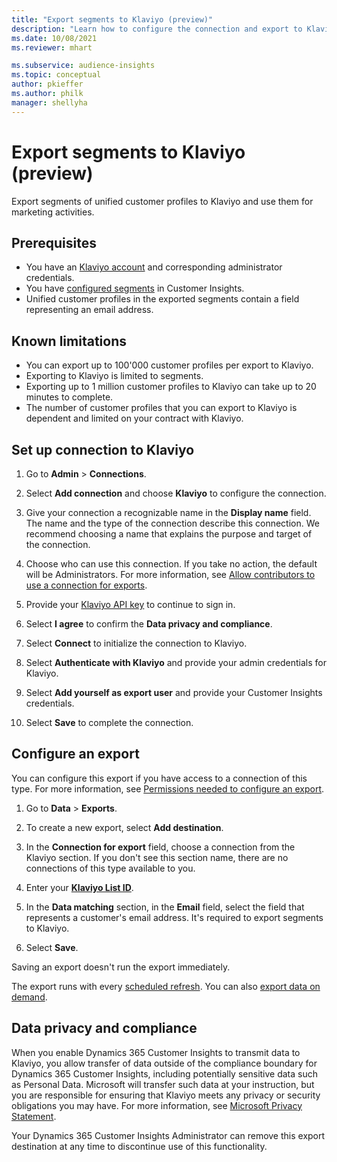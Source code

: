 ```yaml
---
title: "Export segments to Klaviyo (preview)"
description: "Learn how to configure the connection and export to Klaviyo."
ms.date: 10/08/2021
ms.reviewer: mhart

ms.subservice: audience-insights
ms.topic: conceptual
author: pkieffer
ms.author: philk
manager: shellyha
---
```


# Export segments to Klaviyo (preview)

Export segments of unified customer profiles to Klaviyo and use them for marketing activities.

## Prerequisites

-	You have an [Klaviyo account](https://www.klaviyo.com/) and corresponding administrator credentials.
-	You have [configured segments](segments.md) in Customer Insights.
-	Unified customer profiles in the exported segments contain a field representing an email address.

## Known limitations

- You can export up to 100'000 customer profiles per export to Klaviyo.
- Exporting to Klaviyo is limited to segments.
- Exporting up to 1 million customer profiles to Klaviyo can take up to 20 minutes to complete. 
- The number of customer profiles that you can export to Klaviyo is dependent and limited on your contract with Klaviyo.

## Set up connection to Klaviyo

1. Go to **Admin** > **Connections**.

1. Select **Add connection** and choose **Klaviyo** to configure the connection.

1. Give your connection a recognizable name in the **Display name** field. The name and the type of the connection describe this connection. We recommend choosing a name that explains the purpose and target of the connection.

1. Choose who can use this connection. If you take no action, the default will be Administrators. For more information, see [Allow contributors to use a connection for exports](connections.md#allow-contributors-to-use-a-connection-for-exports).

1. Provide your [Klaviyo API key](https://help.klaviyo.com/hc/articles/115005062267-How-to-Manage-Your-Account-s-API-Keys) to continue to sign in. 

1. Select **I agree** to confirm the **Data privacy and compliance**.

1. Select **Connect** to initialize the connection to Klaviyo.

1. Select **Authenticate with Klaviyo** and provide your admin credentials for Klaviyo.

1. Select **Add yourself as export user** and provide your Customer Insights credentials.

1. Select **Save** to complete the connection.

## Configure an export

You can configure this export if you have access to a connection of this type. For more information, see [Permissions needed to configure an export](export-destinations.md#set-up-a-new-export).

1. Go to **Data** > **Exports**.

1. To create a new export, select **Add destination**.

1. In the **Connection for export** field, choose a connection from the Klaviyo section. If you don't see this section name, there are no connections of this type available to you.

1. Enter your [**Klaviyo List ID**](https://help.klaviyo.com/hc/articles/115005078647-How-to-Find-a-List-ID).     

3. In the **Data matching** section, in the **Email** field, select the field that represents a customer's email address. It's required to export segments to Klaviyo.

1. Select **Save**.

Saving an export doesn't run the export immediately.

The export runs with every [scheduled refresh](system.md#schedule-tab). 
You can also [export data on demand](export-destinations.md#run-exports-on-demand). 


## Data privacy and compliance

When you enable Dynamics 365 Customer Insights to transmit data to Klaviyo, you allow transfer of data outside of the compliance boundary for Dynamics 365 Customer Insights, including potentially sensitive data such as Personal Data. Microsoft will transfer such data at your instruction, but you are responsible for ensuring that Klaviyo meets any privacy or security obligations you may have. For more information, see [Microsoft Privacy Statement](https://go.microsoft.com/fwlink/?linkid=396732).

Your Dynamics 365 Customer Insights Administrator can remove this export destination at any time to discontinue use of this functionality.
